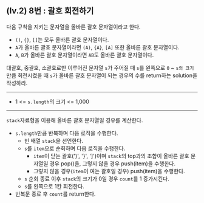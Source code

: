 ## (lv.2) 8번 : 괄호 회전하기

다음 규칙을 지키는 문자열을 올바른 괄호 문자열이라고 한다.

- `()`, `{}`, `[]`는 모두 올바른 괄호 문자열이다.
- `A`가 올바른 괄호 문자열이라면 `(A)`, `{A}`, `[A]` 또한 올바른 괄호 문자열이다.
- `A`, `B`가 올바른 괄호 문자열이라면 `AB`도 올바른 괄호 문자열이다.

대괄호, 중괄호, 소괄호로만 이루어진 문자열 `s`가 주어질 때 `s`를 왼쪽으로 `0` ~ `s의 크기`만큼 회전시켰을 때 `s`가 올바른 괄호 문자열이 되는 경우의 수를 return하는 solution을 작성하라.

---

- 1 <= `s.length`의 크기 <= 1,000

---

`stack`자료형을 이용해 올바른 괄호 문자열일 경우를 계산한다.

- `s.length`만큼 반복하며 다음 로직을 수행한다.
  - 빈 배열 `stack`을 선언한다.
  - `s`를 `item`으로 순회하며 다음 로직을 수행한다.
    - `item`이 닫는 괄호(')', '}', ']')이며 `stack`의 top과의 조합이 올바른 괄호 문자열일 경우 pop()을, 그렇지 않을 경우 push(item)을 수행한다.
    - 그렇지 않을 경우(`item`이 여는 괄호일 경우) push(item)을 수행한다.
  - `s` 순회 종료 이후 `stack`의 크기가 0일 경우 `count`를 1 증가시킨다.
  - `s`를 왼쪽으로 1칸 회전한다.
- 반복문 종료 후 `count`를 return한다.
